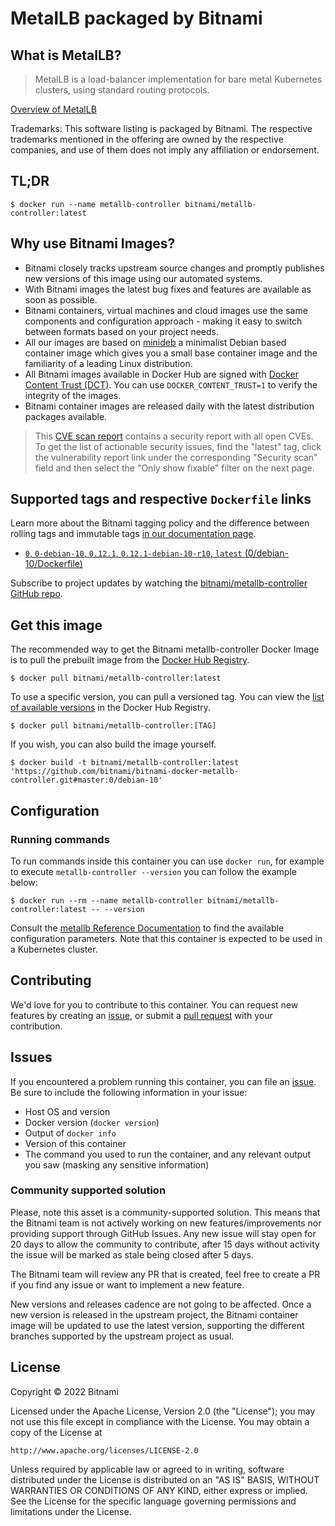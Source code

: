 # MetalLB packaged by Bitnami

## What is MetalLB?

> MetalLB is a load-balancer implementation for bare metal Kubernetes clusters, using standard routing protocols.

[Overview of MetalLB](https://metallb.universe.tf/)

Trademarks: This software listing is packaged by Bitnami. The respective trademarks mentioned in the offering are owned by the respective companies, and use of them does not imply any affiliation or endorsement.

## TL;DR

```console
$ docker run --name metallb-controller bitnami/metallb-controller:latest
```

## Why use Bitnami Images?

* Bitnami closely tracks upstream source changes and promptly publishes new versions of this image using our automated systems.
* With Bitnami images the latest bug fixes and features are available as soon as possible.
* Bitnami containers, virtual machines and cloud images use the same components and configuration approach - making it easy to switch between formats based on your project needs.
* All our images are based on [minideb](https://github.com/bitnami/minideb) a minimalist Debian based container image which gives you a small base container image and the familiarity of a leading Linux distribution.
* All Bitnami images available in Docker Hub are signed with [Docker Content Trust (DCT)](https://docs.docker.com/engine/security/trust/content_trust/). You can use `DOCKER_CONTENT_TRUST=1` to verify the integrity of the images.
* Bitnami container images are released daily with the latest distribution packages available.


> This [CVE scan report](https://quay.io/repository/bitnami/metallb-controller?tab=tags) contains a security report with all open CVEs. To get the list of actionable security issues, find the "latest" tag, click the vulnerability report link under the corresponding "Security scan" field and then select the "Only show fixable" filter on the next page.

## Supported tags and respective `Dockerfile` links

Learn more about the Bitnami tagging policy and the difference between rolling tags and immutable tags [in our documentation page](https://docs.bitnami.com/tutorials/understand-rolling-tags-containers/).


* [`0`, `0-debian-10`, `0.12.1`, `0.12.1-debian-10-r10`, `latest` (0/debian-10/Dockerfile)](https://github.com/bitnami/bitnami-docker-metallb-controller/blob/0.12.1-debian-10-r10/0/debian-10/Dockerfile)

Subscribe to project updates by watching the [bitnami/metallb-controller GitHub repo](https://github.com/bitnami/bitnami-docker-metallb-controller).

## Get this image

The recommended way to get the Bitnami metallb-controller Docker Image is to pull the prebuilt image from the [Docker Hub Registry](https://hub.docker.com/r/bitnami/metallb-controller).

```console
$ docker pull bitnami/metallb-controller:latest
```

To use a specific version, you can pull a versioned tag. You can view the [list of available versions](https://hub.docker.com/r/bitnami/metallb-controller/tags/) in the Docker Hub Registry.

```console
$ docker pull bitnami/metallb-controller:[TAG]
```

If you wish, you can also build the image yourself.

```console
$ docker build -t bitnami/metallb-controller:latest 'https://github.com/bitnami/bitnami-docker-metallb-controller.git#master:0/debian-10'
```

## Configuration

### Running commands

To run commands inside this container you can use `docker run`, for example to execute `metallb-controller --version` you can follow the example below:

```console
$ docker run --rm --name metallb-controller bitnami/metallb-controller:latest -- --version
```

Consult the [metallb Reference Documentation](https://metallb.universe.tf/configuration/) to find the available configuration parameters. Note that this container is expected to be used in a Kubernetes cluster.

## Contributing

We'd love for you to contribute to this container. You can request new features by creating an [issue](https://github.com/bitnami/bitnami-docker-metallb-controller/issues), or submit a [pull request](https://github.com/bitnami/bitnami-docker-metallb-controller/pulls) with your contribution.

## Issues

If you encountered a problem running this container, you can file an [issue](https://github.com/bitnami/bitnami-docker-metallb-controller/issues/new). Be sure to include the following information in your issue:

- Host OS and version
- Docker version (`docker version`)
- Output of `docker info`
- Version of this container
- The command you used to run the container, and any relevant output you saw (masking any sensitive information)

### Community supported solution

Please, note this asset is a community-supported solution. This means that the Bitnami team is not actively working on new features/improvements nor providing support through GitHub Issues. Any new issue will stay open for 20 days to allow the community to contribute, after 15 days without activity the issue will be marked as stale being closed after 5 days.

The Bitnami team will review any PR that is created, feel free to create a PR if you find any issue or want to implement a new feature.

New versions and releases cadence are not going to be affected. Once a new version is released in the upstream project, the Bitnami container image will be updated to use the latest version, supporting the different branches supported by the upstream project as usual.

## License

Copyright &copy; 2022 Bitnami

Licensed under the Apache License, Version 2.0 (the "License");
you may not use this file except in compliance with the License.
You may obtain a copy of the License at

    http://www.apache.org/licenses/LICENSE-2.0

Unless required by applicable law or agreed to in writing, software
distributed under the License is distributed on an "AS IS" BASIS,
WITHOUT WARRANTIES OR CONDITIONS OF ANY KIND, either express or implied.
See the License for the specific language governing permissions and
limitations under the License.
